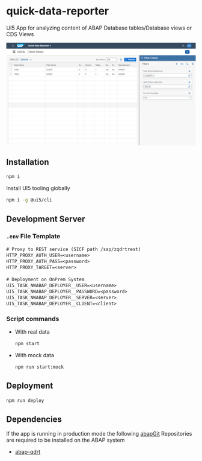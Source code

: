 # quick-data-reporter

UI5 App for analyzing content of ABAP Database tables/Database views or CDS Views

![Entity Page for Table DD03L](img/entity_page_sample.png)

## Installation

```sh
npm i
```

Install UI5 tooling globally

```sh
npm i -g @ui5/cli
```

## Development Server

### `.env` File Template

```env
# Proxy to REST service (SICF path /sap/zqdrtrest)
HTTP_PROXY_AUTH_USER=<username>
HTTP_PROXY_AUTH_PASS=<password>
HTTP_PROXY_TARGET=<server>

# Deployment on OnPrem System
UI5_TASK_NWABAP_DEPLOYER__USER=<username>
UI5_TASK_NWABAP_DEPLOYER__PASSWORD=<password>
UI5_TASK_NWABAP_DEPLOYER__SERVER=<server>
UI5_TASK_NWABAP_DEPLOYER__CLIENT=<client>
```

### Script commands

- With real data  

  ```sh
  npm start
  ```

- With mock data  

  ```sh
  npm run start:mock
  ```

## Deployment

```sh
npm run deploy
```

## Dependencies

If the app is running in production mode the following [abapGit](https://github.com/abapGit/abapGit) Repositories are required to be installed on the ABAP system

- [abap-qdrt](https://github.com/stockbal/abap-qdrt)
